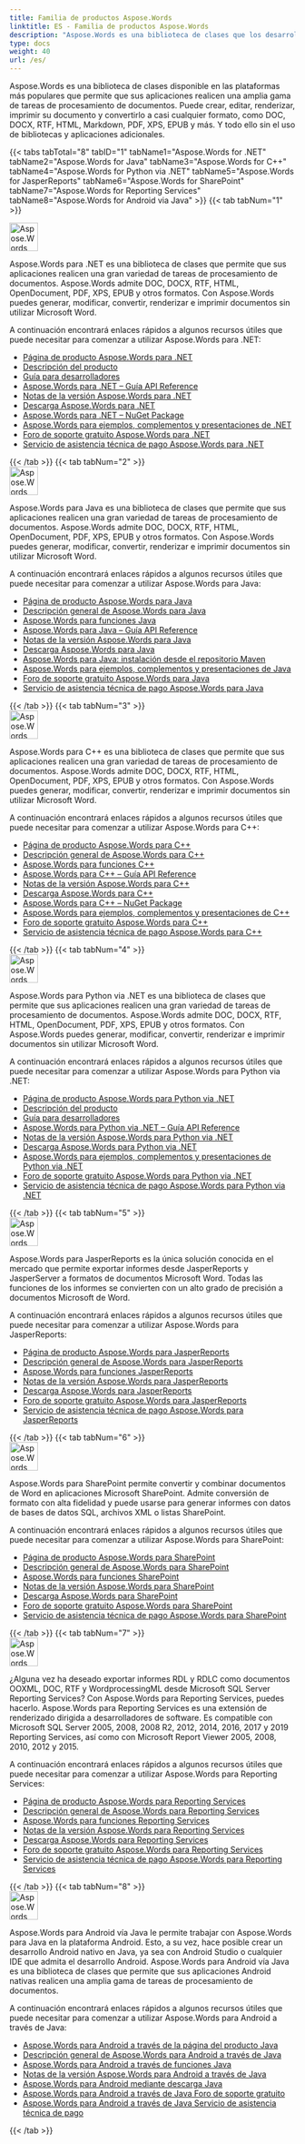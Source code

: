 ```yaml
---
title: Familia de productos Aspose.Words
linktitle: ES - Familia de productos Aspose.Words
description: "Aspose.Words es una biblioteca de clases que los desarrolladores pueden utilizar en varias plataformas para una variedad de tareas de procesamiento de documentos."
type: docs
weight: 40
url: /es/
---
```


Aspose.Words es una biblioteca de clases disponible en las plataformas más populares que permite que sus aplicaciones realicen una amplia gama de tareas de procesamiento de documentos. Puede crear, editar, renderizar, imprimir su documento y convertirlo a casi cualquier formato, como DOC, DOCX, RTF, HTML, Markdown, PDF, XPS, EPUB y más. Y todo ello sin el uso de bibliotecas y aplicaciones adicionales.

{{< tabs tabTotal="8" tabID="1" tabName1="Aspose.Words for .NET" tabName2="Aspose.Words for Java" tabName3="Aspose.Words for C++" tabName4="Aspose.Words for Python via .NET" tabName5="Aspose.Words for JasperReports" tabName6="Aspose.Words for SharePoint" tabName7="Aspose.Words for Reporting Services" tabName8="Aspose.Words for Android via Java" >}}
{{< tab tabNum="1" >}}

<div class="row">
   <div class="col-md-6">
       <img src="/words/home_1" alt="Aspose.Words para logotipo del producto .NET" style="width:50px"/>
       <p>Aspose.Words para .NET es una biblioteca de clases que permite que sus aplicaciones realicen una gran variedad de tareas de procesamiento de documentos. Aspose.Words admite DOC, DOCX, RTF, HTML, OpenDocument, PDF, XPS, EPUB y otros formatos. Con Aspose.Words puedes generar, modificar, convertir, renderizar e imprimir documentos sin utilizar Microsoft Word.</p>
       <p>A continuación encontrará enlaces rápidos a algunos recursos útiles que puede necesitar para comenzar a utilizar Aspose.Words para .NET:</p>
       <ul>
           <li><a href="https://products.aspose.com/words/net/">Página de producto Aspose.Words para .NET</a></li>
           <li><a href="/words/es/net/product-overview/">Descripción del producto</a></li>
           <li><a href="/words/es/net/developer-guide/">Guía para desarrolladores</a></li>
           <li><a href="https://reference.aspose.com/words/net/">Aspose.Words para .NET – Guía API Reference</a></li>
           <li><a href="https://releases.aspose.com/words/net/release-notes/">Notas de la versión Aspose.Words para .NET</a></li>
           <li><a href="https://releases.aspose.com/words/net/">Descarga Aspose.Words para .NET</a></li>
           <li><a href="https://www.nuget.org/packages/Aspose.Words/">Aspose.Words para .NET – NuGet Package</a></li>
           <li><a href="https://github.com/aspose-words/Aspose.Words-for-.NET">Aspose.Words para ejemplos, complementos y presentaciones de .NET</a></li>
           <li><a href="https://forum.aspose.com/c/words/8">Foro de soporte gratuito Aspose.Words para .NET</a></li>
           <li><a href="https://helpdesk.aspose.com/">Servicio de asistencia técnica de pago Aspose.Words para .NET</a></li>
       </ul>
   </div>
</div>
{{< /tab >}}
{{< tab tabNum="2" >}}

<div class="row">
   <div class="col-md-6">
       <img src="/words/home_2" alt="Aspose.Words para logotipo del producto Java" style="width:50px"/>
       <p>Aspose.Words para Java es una biblioteca de clases que permite que sus aplicaciones realicen una gran variedad de tareas de procesamiento de documentos. Aspose.Words admite DOC, DOCX, RTF, HTML, OpenDocument, PDF, XPS, EPUB y otros formatos. Con Aspose.Words puedes generar, modificar, convertir, renderizar e imprimir documentos sin utilizar Microsoft Word.</p>
       <p>A continuación encontrará enlaces rápidos a algunos recursos útiles que puede necesitar para comenzar a utilizar Aspose.Words para Java:</p>
       <ul>
           <li><a href="https://products.aspose.com/words/java/">Página de producto Aspose.Words para Java</a></li>
           <li><a href="/words/java/product-overview/">Descripción general de Aspose.Words para Java</a></li>
           <li><a href="/words/java/developer-guide/">Aspose.Words para funciones Java</a></li>
           <li><a href="https://reference.aspose.com/words/java/">Aspose.Words para Java – Guía API Reference</a></li>
           <li><a href="https://releases.aspose.com/words/java/release-notes/">Notas de la versión Aspose.Words para Java</a></li>
           <li><a href="https://releases.aspose.com/words/java/">Descarga Aspose.Words para Java</a></li>
           <li><a href="/words/java/installation/">Aspose.Words para Java: instalación desde el repositorio Maven</a></li>
           <li><a href="https://github.com/aspose-words/Aspose.Words-for-Java">Aspose.Words para ejemplos, complementos y presentaciones de Java</a></li>
           <li><a href="https://forum.aspose.com/c/words/8">Foro de soporte gratuito Aspose.Words para Java</a></li>
           <li><a href="https://helpdesk.aspose.com/">Servicio de asistencia técnica de pago Aspose.Words para Java</a></li>
       </ul>
   </div>
</div>
{{< /tab >}}
{{< tab tabNum="3" >}}

<div class="row">
   <div class="col-md-6">
       <img src="/words/home_3" alt="Aspose.Words para logotipo del producto C++" style="width:50px"/>
       <p>Aspose.Words para C++ es una biblioteca de clases que permite que sus aplicaciones realicen una gran variedad de tareas de procesamiento de documentos. Aspose.Words admite DOC, DOCX, RTF, HTML, OpenDocument, PDF, XPS, EPUB y otros formatos. Con Aspose.Words puedes generar, modificar, convertir, renderizar e imprimir documentos sin utilizar Microsoft Word.</p>
       <p>A continuación encontrará enlaces rápidos a algunos recursos útiles que puede necesitar para comenzar a utilizar Aspose.Words para C++:</p>
       <ul>
           <li><a href="https://products.aspose.com/words/cpp/">Página de producto Aspose.Words para C++</a></li>
           <li><a href="/words/cpp/product-overview/">Descripción general de Aspose.Words para C++</a></li>
           <li><a href="/words/cpp/developer-guide/">Aspose.Words para funciones C++</a></li>
           <li><a href="https://reference.aspose.com/words/cpp/">Aspose.Words para C++ – Guía API Reference</a></li>
           <li><a href="https://releases.aspose.com/words/cpp/release-notes/">Notas de la versión Aspose.Words para C++</a></li>
           <li><a href="https://releases.aspose.com/words/cpp/">Descarga Aspose.Words para C++</a></li>
           <li><a href="https://www.nuget.org/packages/Aspose.Words.Cpp/">Aspose.Words para C++ – NuGet Package</a></li>
           <li><a href="https://github.com/aspose-words/Aspose.words-for-C/">Aspose.Words para ejemplos, complementos y presentaciones de C++</a></li>
           <li><a href="https://forum.aspose.com/c/words/8">Foro de soporte gratuito Aspose.Words para C++</a></li>
           <li><a href="https://helpdesk.aspose.com/">Servicio de asistencia técnica de pago Aspose.Words para C++</a></li>
       </ul>
   </div>
</div>
{{< /tab >}}
{{< tab tabNum="4" >}}

<div class="row">
   <div class="col-md-6">
       <img src="/words/home_1" alt="Aspose.Words para logotipo del producto Python" style="width:50px"/>
       <p>Aspose.Words para Python via .NET es una biblioteca de clases que permite que sus aplicaciones realicen una gran variedad de tareas de procesamiento de documentos. Aspose.Words admite DOC, DOCX, RTF, HTML, OpenDocument, PDF, XPS, EPUB y otros formatos. Con Aspose.Words puedes generar, modificar, convertir, renderizar e imprimir documentos sin utilizar Microsoft Word.</p>
       <p>A continuación encontrará enlaces rápidos a algunos recursos útiles que puede necesitar para comenzar a utilizar Aspose.Words para Python via .NET:</p>
       <ul>
           <li><a href="https://products.aspose.com/words/python-net/">Página de producto Aspose.Words para Python via .NET</a></li>
           <li><a href="/words/es/python-net/product-overview/">Descripción del producto</a></li>
           <li><a href="/words/es/python-net/developer-guide/">Guía para desarrolladores</a></li>
           <li><a href="https://reference.aspose.com/words/python-net/">Aspose.Words para Python via .NET – Guía API Reference</a></li>
           <li><a href="https://releases.aspose.com/words/python/release-notes/">Notas de la versión Aspose.Words para Python via .NET</a></li>
           <li><a href="https://releases.aspose.com/words/python/">Descarga Aspose.Words para Python via .NET</a></li>
           <li><a href="https://github.com/aspose-words/Aspose.Words-for-Python-via-.NET">Aspose.Words para ejemplos, complementos y presentaciones de Python via .NET</a></li>
           <li><a href="https://forum.aspose.com/c/words/8">Foro de soporte gratuito Aspose.Words para Python via .NET</a></li>
           <li><a href="https://helpdesk.aspose.com/">Servicio de asistencia técnica de pago Aspose.Words para Python via .NET</a></li>
       </ul>
   </div>
</div>
{{< /tab >}}
{{< tab tabNum="5" >}}

<div class="row">
   <div class="col-md-6">
       <img src="/words/home_6" alt="Aspose.Words para logotipo del producto JasperReports" style="width:50px"/>
       <p>Aspose.Words para JasperReports es la única solución conocida en el mercado que permite exportar informes desde JasperReports y JasperServer a formatos de documentos Microsoft Word. Todas las funciones de los informes se convierten con un alto grado de precisión a documentos Microsoft de Word.</p>
       <p>A continuación encontrará enlaces rápidos a algunos recursos útiles que puede necesitar para comenzar a utilizar Aspose.Words para JasperReports:</p>
       <ul>
           <li><a href="https://products.aspose.com/words/jasperreports/">Página de producto Aspose.Words para JasperReports</a></li>
           <li><a href="/words/jasperreports/product-overview/">Descripción general de Aspose.Words para JasperReports</a></li>
           <li><a href="/words/jasperreports/feature-tour/">Aspose.Words para funciones JasperReports</a></li>
           <li><a href="https://releases.aspose.com/words/jasperreports/release-notes/">Notas de la versión Aspose.Words para JasperReports</a></li>
           <li><a href="https://releases.aspose.com/words/jasperreports/">Descarga Aspose.Words para JasperReports</a></li>
           <li><a href="https://forum.aspose.com/c/words/8">Foro de soporte gratuito Aspose.Words para JasperReports</a></li>
           <li><a href="https://helpdesk.aspose.com/">Servicio de asistencia técnica de pago Aspose.Words para JasperReports</a></li>
       </ul>
   </div>
</div>
{{< /tab >}}
{{< tab tabNum="6" >}}

<div class="row">
   <div class="col-md-6">
       <img src="/words/home_5" alt="Aspose.Words para logotipo del producto SharePoint" style="width:50px"/>
       <p>Aspose.Words para SharePoint permite convertir y combinar documentos de Word en aplicaciones Microsoft SharePoint. Admite conversión de formato con alta fidelidad y puede usarse para generar informes con datos de bases de datos SQL, archivos XML o listas SharePoint.</p>
       <p>A continuación encontrará enlaces rápidos a algunos recursos útiles que puede necesitar para comenzar a utilizar Aspose.Words para SharePoint:</p>
       <ul>
           <li><a href="https://products.aspose.com/words/sharepoint/">Página de producto Aspose.Words para SharePoint</a></li>
           <li><a href="/words/sharepoint/introducing-aspose-words-for-sharepoint/">Descripción general de Aspose.Words para SharePoint</a></li>
           <li><a href="/words/sharepoint/features/">Aspose.Words para funciones SharePoint</a></li>
           <li><a href="https://releases.aspose.com/words/sharepoint/release-notes/">Notas de la versión Aspose.Words para SharePoint</a></li>
           <li><a href="https://releases.aspose.com/words/sharepoint/">Descarga Aspose.Words para SharePoint</a></li>
           <li><a href="https://forum.aspose.com/c/words/8">Foro de soporte gratuito Aspose.Words para SharePoint</a></li>
           <li><a href="https://helpdesk.aspose.com/">Servicio de asistencia técnica de pago Aspose.Words para SharePoint</a></li>
       </ul>
   </div>
</div>
{{< /tab >}}
{{< tab tabNum="7" >}}

<div class="row">
   <div class="col-md-6">
       <img src="/words/home_4" alt="Aspose.Words para logotipo del producto Reporting Services" style="width:50px"/>
       <p>¿Alguna vez ha deseado exportar informes RDL y RDLC como documentos OOXML, DOC, RTF y WordprocessingML desde Microsoft SQL Server Reporting Services? Con Aspose.Words para Reporting Services, puedes hacerlo. Aspose.Words para Reporting Services es una extensión de renderizado dirigida a desarrolladores de software. Es compatible con Microsoft SQL Server 2005, 2008, 2008 R2, 2012, 2014, 2016, 2017 y 2019 Reporting Services, así como con Microsoft Report Viewer 2005, 2008, 2010, 2012 y 2015.</p>
       <p>A continuación encontrará enlaces rápidos a algunos recursos útiles que puede necesitar para comenzar a utilizar Aspose.Words para Reporting Services:</p>
       <ul>
           <li><a href="https://products.aspose.com/words/reporting-services/">Página de producto Aspose.Words para Reporting Services</a></li>
           <li><a href="/words/reportingservices/product-overview/">Descripción general de Aspose.Words para Reporting Services</a></li>
           <li><a href="/words/reportingservices/feature-tour/">Aspose.Words para funciones Reporting Services</a></li>
           <li><a href="https://releases.aspose.com/words/reportingservices/release-notes/">Notas de la versión Aspose.Words para Reporting Services</a></li>
           <li><a href="https://releases.aspose.com/words/reportingservices/">Descarga Aspose.Words para Reporting Services</a></li>
           <li><a href="https://forum.aspose.com/c/words/8">Foro de soporte gratuito Aspose.Words para Reporting Services</a></li>
           <li><a href="https://helpdesk.aspose.com/">Servicio de asistencia técnica de pago Aspose.Words para Reporting Services</a></li>
       </ul>
   </div>
</div>
{{< /tab >}}
{{< tab tabNum="8" >}}

<div class="row">
   <div class="col-md-6">
       <img src="/words/home_2" alt="Aspose.Words para Android a través de Java Logotipo del producto" style="width:50px"/>
       <p>Aspose.Words para Android vía Java le permite trabajar con Aspose.Words para Java en la plataforma Android. Esto, a su vez, hace posible crear un desarrollo Android nativo en Java, ya sea con Android Studio o cualquier IDE que admita el desarrollo Android. Aspose.Words para Android vía Java es una biblioteca de clases que permite que sus aplicaciones Android nativas realicen una amplia gama de tareas de procesamiento de documentos.</p>
       <p>A continuación encontrará enlaces rápidos a algunos recursos útiles que puede necesitar para comenzar a utilizar Aspose.Words para Android a través de Java:</p>
       <ul>
           <li><a href="https://products.aspose.com/words/android-java/">Aspose.Words para Android a través de la página del producto Java</a></li>
           <li><a href="/words/java/android-product-overview/">Descripción general de Aspose.Words para Android a través de Java</a></li>
           <li><a href="/words/java/aspose-words-for-android-via-java-features/">Aspose.Words para Android a través de funciones Java</a></li>
           <li><a href="https://releases.aspose.com/words/androidjava/release-notes/">Notas de la versión Aspose.Words para Android a través de Java</a></li>
           <li><a href="https://releases.aspose.com/words/androidjava/">Aspose.Words para Android mediante descarga Java</a></li>
           <li><a href="https://forum.aspose.com/c/words/8">Aspose.Words para Android a través de Java Foro de soporte gratuito</a></li>
           <li><a href="https://helpdesk.aspose.com/">Aspose.Words para Android a través de Java Servicio de asistencia técnica de pago</a></li>
       </ul>
   </div>
</div>
{{< /tab >}}
